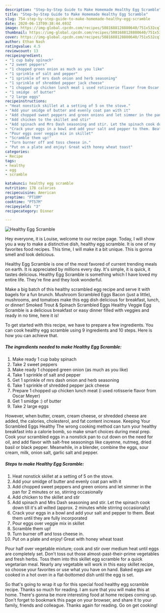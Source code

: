 ```yaml
---
description: "Step-by-Step Guide to Make Homemade Healthy Egg Scramble"
title: "Step-by-Step Guide to Make Homemade Healthy Egg Scramble"
slug: 754-step-by-step-guide-to-make-homemade-healthy-egg-scramble
date: 2020-06-13T09:38:44.693Z
image: https://img-global.cpcdn.com/recipes/5081688128880640/751x532cq70/healthy-egg-scramble-recipe-main-photo.jpg
thumbnail: https://img-global.cpcdn.com/recipes/5081688128880640/751x532cq70/healthy-egg-scramble-recipe-main-photo.jpg
cover: https://img-global.cpcdn.com/recipes/5081688128880640/751x532cq70/healthy-egg-scramble-recipe-main-photo.jpg
author: Ethan Nash
ratingvalue: 4.5
reviewcount: 13
recipeingredient:
- "1 cup baby spinach"
- "2 sweet peppers"
- "1 chopped green onion as much as you like"
- "1 sprinkle of salt and pepper"
- "1 sprinkle of mrs dash onion and herb seasoning"
- "1 sprinkle of shredded pepper jack cheese"
- "1 chopped up chicken lunch meat i used rotisserie flavor from Oscar Meyer"
- "1 smidge  of butter"
- "2 large eggs"
recipeinstructions:
- "Heat nonstick skillet at a setting of 5 on the stove."
- "Add your smidge of butter and evenly coat pan with it"
- "Add chopped sweet peppers and green onions and let simmer in the pan for 2 minutes or so, stirring occasionally"
- "Add chicken to the skillet and stir"
- "Add spinach and Mrs Dash seasoning and stir. Let the spinach cook down till it&#39;s all wilted (approx. 2 minutes while stirring occasionally)"
- "Crack your eggs in a bowl and add your salt and pepper to them. Beat them until they are fully incorporated"
- "Pour eggs over veggie mix in skillet"
- "Scramble them up!"
- "Turn burner off and toss cheese in."
- "Put on a plate and enjoy! Great with honey wheat toast"
categories:
- Recipe
tags:
- healthy
- egg
- scramble

katakunci: healthy egg scramble 
nutrition: 178 calories
recipecuisine: American
preptime: "PT10M"
cooktime: "PT57M"
recipeyield: "3"
recipecategory: Dinner

---
```



![Healthy Egg Scramble](https://img-global.cpcdn.com/recipes/5081688128880640/751x532cq70/healthy-egg-scramble-recipe-main-photo.jpg)

Hey everyone, it is Louise, welcome to our recipe page. Today, I will show you a way to make a distinctive dish, healthy egg scramble. It is one of my favorites food recipes. This time, I will make it a bit unique. This is gonna smell and look delicious.

Healthy Egg Scramble is one of the most favored of current trending meals on earth. It is appreciated by millions every day. It's simple, it is quick, it tastes delicious. Healthy Egg Scramble is something which I have loved my entire life. They're fine and they look wonderful.

Make a big batch of this healthy scrambled egg recipe and serve it with bagels for a fun brunch. Mushroom Scrambled Eggs Bacon (just a little), mushrooms, and tomatoes make this egg dish delicious for breakfast, lunch, or dinner! Smoked Trout &amp; Spinach Scrambled Eggs Healthy Veggie Egg Scramble is a delicious breakfast or easy dinner filled with veggies and ready in no time, here it is!


To get started with this recipe, we have to prepare a few ingredients. You can cook healthy egg scramble using 9 ingredients and 10 steps. Here is how you can achieve that.

<!--inarticleads1-->

##### The ingredients needed to make Healthy Egg Scramble:

1. Make ready 1 cup baby spinach
1. Take 2 sweet peppers
1. Make ready 1 chopped green onion (as much as you like)
1. Take 1 sprinkle of salt and pepper
1. Get 1 sprinkle of mrs dash onion and herb seasoning
1. Take 1 sprinkle of shredded pepper jack cheese
1. Prepare 1 chopped up chicken lunch meat (i used rotisserie flavor from Oscar Meyer)
1. Get 1 smidge :) of butter
1. Take 2 large eggs


However, when butter, cream, cream cheese, or shredded cheese are added, the calories, cholesterol, and fat content increase. Keeping Your Scrambled Eggs Healthy The wrong cooking method can turn your healthy breakfast into a calorie bomb, so make smart choices during meal prep. Cook your scrambled eggs in a nonstick pan to cut down on the need for oil, and add flavor with salt-free seasonings like cayenne, nutmeg, dried basil or black pepper. Meanwhile, in a blender, combine the eggs, sour cream, milk, onion salt, garlic salt and pepper. 

<!--inarticleads2-->

##### Steps to make Healthy Egg Scramble:

1. Heat nonstick skillet at a setting of 5 on the stove.
1. Add your smidge of butter and evenly coat pan with it
1. Add chopped sweet peppers and green onions and let simmer in the pan for 2 minutes or so, stirring occasionally
1. Add chicken to the skillet and stir
1. Add spinach and Mrs Dash seasoning and stir. Let the spinach cook down till it&#39;s all wilted (approx. 2 minutes while stirring occasionally)
1. Crack your eggs in a bowl and add your salt and pepper to them. Beat them until they are fully incorporated
1. Pour eggs over veggie mix in skillet
1. Scramble them up!
1. Turn burner off and toss cheese in.
1. Put on a plate and enjoy! Great with honey wheat toast


Pour half over vegetable mixture; cook and stir over medium heat until eggs are completely set. Don&#39;t toss out those almost-past-their-prime vegetables and fresh herbs. Toss them into this skillet egg scramble for a quick vegetarian meal. Nearly any vegetable will work in this easy skillet recipe, so choose your favorites or use what you have on hand. Baked eggs are cooked in a hot oven in a flat-bottomed dish until the egg is set. 

So that's going to wrap it up for this special food healthy egg scramble recipe. Thanks so much for reading. I am sure that you will make this at home. There's gonna be more interesting food at home recipes coming up. Don't forget to bookmark this page on your browser, and share it to your family, friends and colleague. Thanks again for reading. Go on get cooking!
